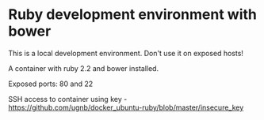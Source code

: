 # Ruby development environment with bower
This is a local development environment. Don't use it on exposed hosts!

A container with ruby 2.2 and bower installed.

Exposed ports: 80 and 22

SSH access to container using key - https://github.com/ugnb/docker_ubuntu-ruby/blob/master/insecure_key
